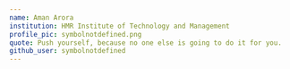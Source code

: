 ```yaml
---
name: Aman Arora
institution: HMR Institute of Technology and Management
profile_pic: symbolnotdefined.png
quote: Push yourself, because no one else is going to do it for you.
github_user: symbolnotdefined
---
```


